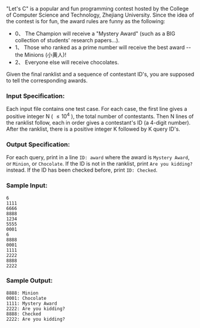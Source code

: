 <!-- Title
Come on! Let's C (20)
-->
"Let's C" is a popular and fun programming contest hosted by the College of
Computer Science and Technology, Zhejiang University. Since the idea of the
contest is for fun, the award rules are funny as the following:

  * 0、 The Champion will receive a "Mystery Award" (such as a BIG collection of students' research papers...).
  * 1、 Those who ranked as a prime number will receive the best award -- the Minions (小黄人)!
  * 2、 Everyone else will receive chocolates.

Given the final ranklist and a sequence of contestant ID's, you are supposed
to tell the corresponding awards.

### Input Specification:

Each input file contains one test case. For each case, the first line gives a
positive integer N ( $\le 10^4$ ), the total number of contestants. Then N
lines of the ranklist follow, each in order gives a contestant's ID (a 4-digit
number). After the ranklist, there is a positive integer K followed by K query
ID's.

### Output Specification:

For each query, print in a line `ID: award` where the award is `Mystery
Award`, or `Minion`, or `Chocolate`. If the ID is not in the ranklist, print
`Are you kidding?` instead. If the ID has been checked before, print `ID:
Checked`.

### Sample Input:

    
    
    6
    1111
    6666
    8888
    1234
    5555
    0001
    6
    8888
    0001
    1111
    2222
    8888
    2222

### Sample Output:

    
    
    8888: Minion
    0001: Chocolate
    1111: Mystery Award
    2222: Are you kidding?
    8888: Checked
    2222: Are you kidding?

